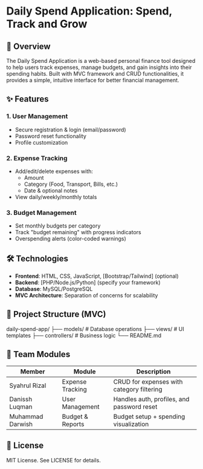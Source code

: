 # Daily Spend Application: Spend, Track and Grow

## 📌 Overview
The Daily Spend Application is a web-based personal finance tool designed to help users track expenses, manage budgets, and gain insights into their spending habits. Built with MVC framework and CRUD functionalities, it provides a simple, intuitive interface for better financial management.

## ✨ Features

### 1. User Management
- Secure registration & login (email/password)
- Password reset functionality
- Profile customization

### 2. Expense Tracking
- Add/edit/delete expenses with:
  - Amount
  - Category (Food, Transport, Bills, etc.)
  - Date & optional notes
- View daily/weekly/monthly totals

### 3. Budget Management
- Set monthly budgets per category
- Track "budget remaining" with progress indicators
- Overspending alerts (color-coded warnings)

## 🛠️ Technologies
- **Frontend**: HTML, CSS, JavaScript, [Bootstrap/Tailwind] (optional)
- **Backend**: [PHP/Node.js/Python] (specify your framework)
- **Database**: MySQL/PostgreSQL
- **MVC Architecture**: Separation of concerns for scalability

## 📂 Project Structure (MVC)
daily-spend-app/
├── models/ # Database operations
├── views/ # UI templates
├── controllers/ # Business logic
└── README.md



## 👥 Team Modules
| Member               | Module            | Description                                  |
|----------------------|-------------------|----------------------------------------------|
| Syahrul Rizal        | Expense Tracking  | CRUD for expenses with category filtering    |
| Danissh Luqman       | User Management   | Handles auth, profiles, and password reset   |
| Muhammad Darwish     | Budget & Reports  | Budget setup + spending visualization        |

## 📜 License
MIT License. See LICENSE for details.
